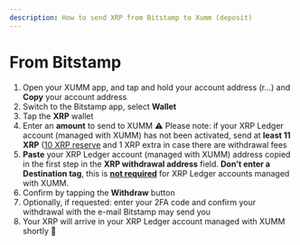 ```yaml
---
description: How to send XRP from Bitstamp to Xumm (deposit)
---
```


# From Bitstamp

1. Open your XUMM app, and tap and hold your account address (r…) and **Copy** your account address
2. Switch to the Bitstamp app, select **Wallet**
3. Tap the **XRP** wallet
4. Enter an **amount** to send to XUMM ⚠️ Please note: if your XRP Ledger account (managed with XUMM) has not been activated, send at **least 11 XRP** ([10 XRP reserve](https://support.xumm.app/hc/en-us/articles/360018166079) and 1 XRP extra in case there are withdrawal fees
5. **Paste** your XRP Ledger account (managed with XUMM) address copied in the first step in the **XRP withdrawal address** field. **Don’t enter a Destination tag**, this is [**not required**](https://support.xumm.app/hc/en-us/articles/360018135860) for XRP Ledger accounts managed with XUMM.
6. Confirm by tapping the **Withdraw** button
7. Optionally, if requested: enter your 2FA code and confirm your withdrawal with the e-mail Bitstamp may send you
8. Your XRP will arrive in your XRP Ledger account managed with XUMM shortly 🎉
